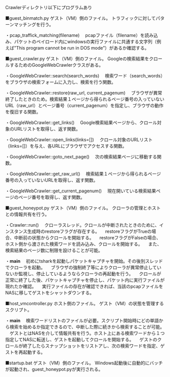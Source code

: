 Crawlerディレクトリ以下にプログラムあり

■guest_binmatch.py
ゲスト（VM）側のファイル。
トラフィックに対してパターンマッチングを行う。

・pcap_traffick_matching(filename)
　pcapファイル（filename）を読み込み、パケットのペイロード内にwindowsの実行ファイルに共通する文字列（例えば”This program cannot be run in DOS mode”）があるか確認する。

■guest_crawler.py
ゲスト（VM）側のファイル。
Googleの検索結果をクロールするためのGoogleWebCrawlerクラスがある。

・GoogleWebCrawler::search(search_words)
　検索ワード（search_words）をブラウザの検索フォームに入力し、検索を行う関数。

・GoogleWebCrawler::restore(raw_url, current_pagenum)
　ブラウザが異常終了したときのため。検索結果１ページから得られるページ番号の入っていないURL（raw_url）とページ番号（current_pagenum）を指定し、ブラウザの動作を復旧する関数。

・GoogleWebCrawler::get_links()
　Google検索結果ページから、クロール対象のURLリストを取得し、返す関数。

・GoogleWebCrawler::open_links(links=[])
　クロール対象のURLリスト（links=[]）を与え、各URLにブラウザでアクセスする関数。

・GoogleWebCrawler::goto_next_page()
　次の検索結果ページに移動する関数。

・GoogleWebCrawler::get_raw_url()
　検索結果１ページから得られるページ番号の入っていないURLを取得し、返す関数。

・GoogleWebCrawler::get_current_pagenum()
　現在開いている検索結果ページのページ番号を取得し、返す関数。

■guest_honeypot.py
ゲスト（VM）側のファイル。
クローラの管理とホストとの情報共有を行う。

・Crawler::run()
　クローラスレッド。クロールが中断されたときのために、インスタンス生成時のrestoreフラグが存在する。
　restoreフラグがTrueの場合、中断前の状態からクロールを開始する。
　restoreフラグがFalseの場合、ホスト側から渡された検索ワードを読み込み、クロールを開始する。
　また、検索結果のページ数に制限を設けることが可能。

・__main__
　初めにtsharkを起動しパケットキャプチャを開始。その後別スレッドでクローラを起動。
　ブラウザの強制終了等によりクローラが異常停止していないか監視し、停止しているようならクローラの再起動を行う。
　クロールが正常に終了した後、パケットキャプチャを停止し、パケット内に実行ファイルが現れたか確認。
　実行ファイルの存在が確認できれば、当該のpcapファイルをNASに移してゲストをシャットダウンする。

■host_vmcontroller.py
ホスト側のファイル。
ゲスト（VM）の状態を管理するスクリプト。

・__main__
　検索ワードリストのファイルが必要。スクリプト開始時にどの単語から検索を始めるか指定できるので、中断した際に続きから検索することが可能。
　ゲストとはNASを介して情報共有を行う。ホスト上にある検索ワードから１つ指定してNASに転送し、ゲストを起動してクロールを開始する。
　ゲストのクロールが終了したらスナップショットをリストアし、次の検索ワードを指定、ゲストを再起動する。

■startup.bat
ゲスト（VM）側のファイル。
Windows起動後に自動的にバッチが起動され、guest_honeypot.pyが実行される。
